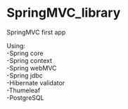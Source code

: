 # SpringMVC_library
SpringMVC first app

Using:  
-Spring core  
-Spring context  
-Spring webMVC  
-Spring jdbc  
-Hibernate validator  
-Thumeleaf  
-PostgreSQL  


